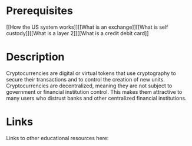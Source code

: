 # Prerequisites
[[How the US system works]][[What is an exchange]][[What is self custody]][[What is a layer 2]][[What is a credit debit card]]

# Description
  
Cryptocurrencies are digital or virtual tokens that use cryptography to secure their transactions and to control the creation of new units. Cryptocurrencies are decentralized, meaning they are not subject to government or financial institution control. This makes them attractive to many users who distrust banks and other centralized financial institutions.

# Links
Links to other educational resources here: